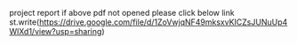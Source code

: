 project report
if above pdf not opened please click below link
st.write(https://drive.google.com/file/d/1ZoVwjqNF49mksxvKICZsJUNuUp4WlXd1/view?usp=sharing)
